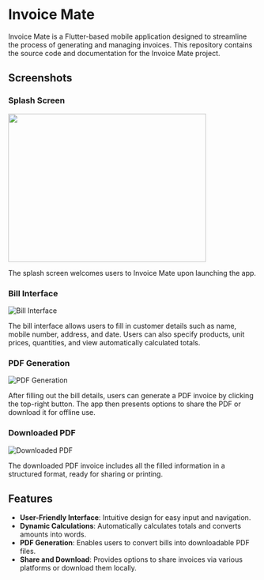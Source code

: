 # Invoice Mate

Invoice Mate is a Flutter-based mobile application designed to streamline the process of generating and managing invoices. This repository contains the source code and documentation for the Invoice Mate project.

## Screenshots

### Splash Screen
<img src="[Splash Screen](screenshots/splash_screen.png)" width="400" height="300" /> 


The splash screen welcomes users to Invoice Mate upon launching the app.

### Bill Interface
![Bill Interface](screenshots/bill_interface.png)

The bill interface allows users to fill in customer details such as name, mobile number, address, and date. Users can also specify products, unit prices, quantities, and view automatically calculated totals.

### PDF Generation
![PDF Generation](screenshots/pdf_generation.png)

After filling out the bill details, users can generate a PDF invoice by clicking the top-right button. The app then presents options to share the PDF or download it for offline use.

### Downloaded PDF
![Downloaded PDF](screenshots/downloaded_pdf.png)

The downloaded PDF invoice includes all the filled information in a structured format, ready for sharing or printing.

## Features

- **User-Friendly Interface**: Intuitive design for easy input and navigation.
- **Dynamic Calculations**: Automatically calculates totals and converts amounts into words.
- **PDF Generation**: Enables users to convert bills into downloadable PDF files.
- **Share and Download**: Provides options to share invoices via various platforms or download them locally.

